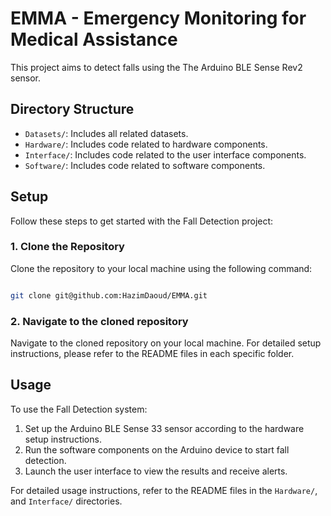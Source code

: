# EMMA - **E**mergency **M**onitoring for **M**edical **A**ssistance
This project aims to detect falls using the The Arduino BLE Sense Rev2 sensor. 

## Directory Structure

- `Datasets/`: Includes all related datasets.
- `Hardware/`: Includes code related to hardware components.
- `Interface/`: Includes code related to the user interface components.
- `Software/`: Includes code related to software components.

## Setup
Follow these steps to get started with the Fall Detection project:

### 1. Clone the Repository
Clone the repository to your local machine using the following command:

```bash

git clone git@github.com:HazimDaoud/EMMA.git

```

### 2. Navigate to the cloned repository
Navigate to the cloned repository on your local machine. For detailed setup instructions, please refer to the README files in each specific folder.

## Usage
To use the Fall Detection system:

1. Set up the Arduino BLE Sense 33 sensor according to the hardware setup instructions.
2. Run the software components on the Arduino device to start fall detection.
3. Launch the user interface to view the results and receive alerts.

For detailed usage instructions, refer to the README files in the `Hardware/`, and `Interface/` directories.
